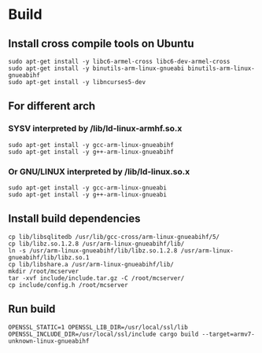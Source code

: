 # Build

## Install cross compile tools on Ubuntu
	sudo apt-get install -y libc6-armel-cross libc6-dev-armel-cross
	sudo apt-get install -y binutils-arm-linux-gnueabi binutils-arm-linux-gnueabihf
	sudo apt-get install -y libncurses5-dev

## For different arch
### SYSV interpreted by /lib/ld-linux-armhf.so.x
	sudo apt-get install -y gcc-arm-linux-gnueabihf
	sudo apt-get install -y g++-arm-linux-gnueabihf

### Or GNU/LINUX interpreted by /lib/ld-linux.so.x
	sudo apt-get install -y gcc-arm-linux-gnueabi
	sudo apt-get install -y g++-arm-linux-gnueabi

## Install build dependencies
	cp lib/libsqlitedb /usr/lib/gcc-cross/arm-linux-gnueabihf/5/
	cp lib/libz.so.1.2.8 /usr/arm-linux-gnueabihf/lib/ 
	ln -s /usr/arm-linux-gnueabihf/lib/libz.so.1.2.8 /usr/arm-linux-gnueabihf/lib/libz.so.1
	cp lib/libshare.a /usr/arm-linux-gnueabihf/lib/
	mkdir /root/mcserver
	tar -xvf include/include.tar.gz -C /root/mcserver/
	cp include/config.h /root/mcserver

## Run build
	OPENSSL_STATIC=1 OPENSSL_LIB_DIR=/usr/local/ssl/lib OPENSSL_INCLUDE_DIR=/usr/local/ssl/include cargo build --target=armv7-unknown-linux-gnueabihf
